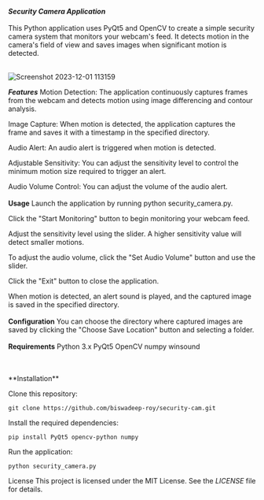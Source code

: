 ***Security Camera Application***
<br/>
<br/>
This Python application uses PyQt5 and OpenCV to create a simple security camera system that monitors your webcam's feed. It detects motion in the camera's field of view and saves images when significant motion is detected.
<br/>
<br/>

![Screenshot 2023-12-01 113159](https://github.com/biswadeep-roy/security-cam/assets/74821633/e24aa55d-16e4-47c7-9056-9543f944a9ca)

***Features***
Motion Detection: The application continuously captures frames from the webcam and detects motion using image differencing and contour analysis.

Image Capture: When motion is detected, the application captures the frame and saves it with a timestamp in the specified directory.

Audio Alert: An audio alert is triggered when motion is detected.

Adjustable Sensitivity: You can adjust the sensitivity level to control the minimum motion size required to trigger an alert.

Audio Volume Control: You can adjust the volume of the audio alert.
<br/>
<br/>
**Usage**
Launch the application by running python security_camera.py.

Click the "Start Monitoring" button to begin monitoring your webcam feed.

Adjust the sensitivity level using the slider. A higher sensitivity value will detect smaller motions.

To adjust the audio volume, click the "Set Audio Volume" button and use the slider.

Click the "Exit" button to close the application.

When motion is detected, an alert sound is played, and the captured image is saved in the specified directory.
<br/>
<br/>
**Configuration**
You can choose the directory where captured images are saved by clicking the "Choose Save Location" button and selecting a folder.
<br/>
<br/>
**Requirements**
Python 3.x
PyQt5
OpenCV
numpy
winsound

<br/>
<br/>
**Installation**

Clone this repository:

`git clone https://github.com/biswadeep-roy/security-cam.git`

Install the required dependencies:


`pip install PyQt5 opencv-python numpy`

Run the application:

`python security_camera.py`


License
This project is licensed under the MIT License. See the _LICENSE_ file for details.

